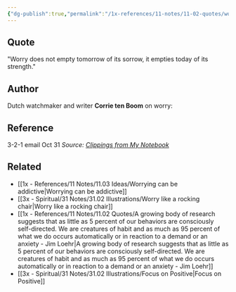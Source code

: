 ```yaml
---
{"dg-publish":true,"permalink":"/1x-references/11-notes/11-02-quotes/worry-does-not-empty-tomorrow-of-its-sorrow-it-empties-today-of-its-strength-corrie-ten-boom/","title":"Worry does not empty tomorrow of its sorrow, it empties today of its strength - Corrie ten Boom","created":"2024-11-03T20:42:39.417+03:00","updated":"2024-11-04T14:39:15.308+03:00"}
---
```



## Quote
"Worry does not empty tomorrow of its sorrow, it empties today of its strength."

## Author
Dutch watchmaker and writer **Corrie ten Boom** on worry:

## Reference
3-2-1 email Oct 31 
_Source:_ [_Clippings from My Notebook_](https://click.convertkit-mail4.com/r8ugk7n006ioh2pr2mmt4id69qn66f7/48hvhehr4r3wlgix/aHR0cHM6Ly9hbXpuLnRvLzNDaWxTNW0=)

## Related
- [[1x - References/11 Notes/11.03 Ideas/Worrying can be addictive\|Worrying can be addictive]]
- [[3x - Spiritual/31 Notes/31.02 Illustrations/Worry like a rocking chair\|Worry like a rocking chair]]
- [[1x - References/11 Notes/11.02 Quotes/A growing body of research suggests that as little as 5 percent of our behaviors are consciously self-directed. We are creatures of habit and as much as 95 percent of what we do occurs automatically or in reaction to a demand or an anxiety - Jim Loehr\|A growing body of research suggests that as little as 5 percent of our behaviors are consciously self-directed. We are creatures of habit and as much as 95 percent of what we do occurs automatically or in reaction to a demand or an anxiety - Jim Loehr]]
- [[3x - Spiritual/31 Notes/31.02 Illustrations/Focus on Positive\|Focus on Positive]]